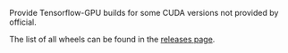 Provide Tensorflow-GPU builds for some CUDA versions not provided by official.

The list of all wheels can be found in the [releases page](https://github.com/ghostplant/tensorflow-cuda8-cudnn6/releases).
